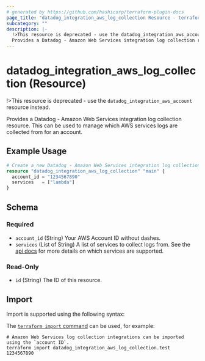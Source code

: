 ```yaml
---
# generated by https://github.com/hashicorp/terraform-plugin-docs
page_title: "datadog_integration_aws_log_collection Resource - terraform-provider-datadog"
subcategory: ""
description: |-
  !>This resource is deprecated - use the datadog_integration_aws_account resource instead.
  Provides a Datadog - Amazon Web Services integration log collection resource. This can be used to manage which AWS services logs are collected from for an account.
---
```


# datadog_integration_aws_log_collection (Resource)

!>This resource is deprecated - use the `datadog_integration_aws_account` resource instead.

Provides a Datadog - Amazon Web Services integration log collection resource. This can be used to manage which AWS services logs are collected from for an account.

## Example Usage

```terraform
# Create a new Datadog - Amazon Web Services integration log collection
resource "datadog_integration_aws_log_collection" "main" {
  account_id = "1234567890"
  services   = ["lambda"]
}
```

<!-- schema generated by tfplugindocs -->
## Schema

### Required

- `account_id` (String) Your AWS Account ID without dashes.
- `services` (List of String) A list of services to collect logs from. See the [api docs](https://docs.datadoghq.com/api/v1/aws-logs-integration/#get-list-of-aws-log-ready-services) for more details on which services are supported.

### Read-Only

- `id` (String) The ID of this resource.

## Import

Import is supported using the following syntax:

The [`terraform import` command](https://developer.hashicorp.com/terraform/cli/commands/import) can be used, for example:

```shell
# Amazon Web Services log collection integrations can be imported using the `account ID`.
terraform import datadog_integration_aws_log_collection.test 1234567890
```
